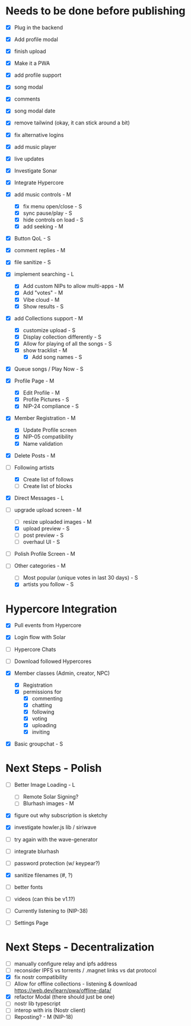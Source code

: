 # Needs to be done before publishing
- [x] Plug in the backend
- [x] Add profile modal
- [x] finish upload
- [x] Make it a PWA
- [x] add profile support
- [x] song modal
- [x] comments
- [x] song modal date
- [x] remove tailwind (okay, it can stick around a bit)
- [x] fix alternative logins
- [x] add music player
- [x] live updates
- [x] Investigate Sonar
- [x] Integrate Hypercore
- [x] add music controls - M
    - [x] fix menu open/close - S
    - [x] sync pause/play - S
    - [x] hide controls on load - S
    - [x] add seeking - M

- [x] Button QoL - S
- [x] comment replies - M

- [x] file sanitize - S

- [x] implement searching - L
    - [x] Add custom NIPs to allow multi-apps - M
    - [x] Add "votes" - M
    - [x] Vibe cloud - M 
    - [x] Show results - S

- [x] add Collections support - M
    - [x] customize upload - S
    - [x] Display collection differently - S
    - [x] Allow for playing of all the songs - S
    - [x] show tracklist - M
        - [x] Add song names - S

- [x] Queue songs / Play Now - S

- [x] Profile Page - M
    - [x] Edit Profile - M
    - [x] Profile Pictures - S
    - [x] NIP-24 compliance - S

- [x] Member Registration - M
    - [x] Update Profile screen
    - [x] NIP-05 compatibility
    - [x] Name validation

- [x] Delete Posts - M

- [ ] Following artists
    - [x] Create list of follows
    - [ ] Create list of blocks

- [x] Direct Messages - L

- [ ] upgrade upload screen - M
    - [ ] resize uploaded images - M
    - [x] upload preview - S 
    - [ ] post preview - S 
    - [ ] overhaul UI - S

- [ ] Polish Profile Screen - M

- [ ] Other categories - M
    - [ ] Most popular (unique votes in last 30 days) - S
    - [x] artists you follow - S

# Hypercore Integration
- [x] Pull events from Hypercore
- [x] Login flow with Solar

- [ ] Hypercore Chats

- [ ] Download followed Hypercores

- [x] Member classes (Admin, creator, NPC)
    - [x] Registration 
    - [x] permissions for
        - [x] commenting
        - [x] chatting
        - [x] following
        - [x] voting
        - [x] uploading
        - [x] inviting

- [x] Basic groupchat - S

# Next Steps - Polish
- [ ] Better Image Loading - L
    - [ ] Remote Solar Signing?
    - [ ] Blurhash images - M

- [x] figure out why subscription is sketchy
- [x] investigate howler.js lib / siriwave
- [ ] try again with the wave-generator
- [ ] integrate blurhash
- [ ] password protection (w/ keypear?)
- [x] sanitize filenames (#, ?)
- [ ] better fonts

- [ ] videos (can this be v1.1?)
- [ ] Currently listening to (NIP-38)
- [ ] Settings Page

# Next Steps - Decentralization
- [ ] manually configure relay and ipfs address
- [ ] reconsider IPFS vs torrents / .magnet links vs dat protocol
- [x] fix nostr compatibility
- [ ] Allow for offline collections - listening & download https://web.dev/learn/pwa/offline-data/
- [x] refactor Modal (there should just be one)
- [ ] nostr lib typescript
- [ ] interop with iris (Nostr client)
- [ ] Reposting? - M (NIP-18)

